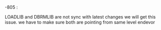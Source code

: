 -805 :

LOADLIB and DBRMLIB are not sync with latest changes
we will get this issue.
we have to make sure both are pointing from same level endevor 

